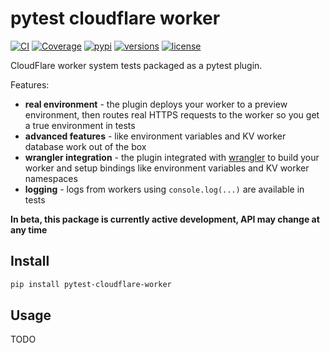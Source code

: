 # pytest cloudflare worker

[![CI](https://github.com/samuelcolvin/pytest-cloudflare-worker/workflows/ci/badge.svg?event=push)](https://github.com/samuelcolvin/pytest-cloudflare-worker/actions?query=event%3Apush+branch%3Amaster+workflow%3Aci)
[![Coverage](https://codecov.io/gh/samuelcolvin/pytest-cloudflare-worker/branch/master/graph/badge.svg)](https://codecov.io/gh/samuelcolvin/pytest-cloudflare-worker)
[![pypi](https://img.shields.io/pypi/v/pytest-cloudflare-worker.svg)](https://pypi.python.org/pypi/pytest-cloudflare-worker)
[![versions](https://img.shields.io/pypi/pyversions/pytest-cloudflare-worker.svg)](https://github.com/samuelcolvin/pytest-cloudflare-worker)
[![license](https://img.shields.io/github/license/samuelcolvin/pytest-cloudflare-worker.svg)](https://github.com/samuelcolvin/pytest-cloudflare-worker/blob/master/LICENSE)

CloudFlare worker system tests packaged as a pytest plugin.

Features:

* **real environment** - the plugin deploys your worker to a preview environment, then routes real HTTPS
  requests to the worker so you get a true environment in tests
* **advanced features** - like environment variables and KV worker database work out of the box
* **wrangler integration** - the plugin integrated with [wrangler](https://github.com/cloudflare/wrangler) to build
  your worker and setup bindings like environment variables and KV worker namespaces
* **logging** - logs from workers using `console.log(...)` are available in tests

**In beta, this package is currently active development, API may change at any time**

## Install

```bash
pip install pytest-cloudflare-worker
```

## Usage

TODO
